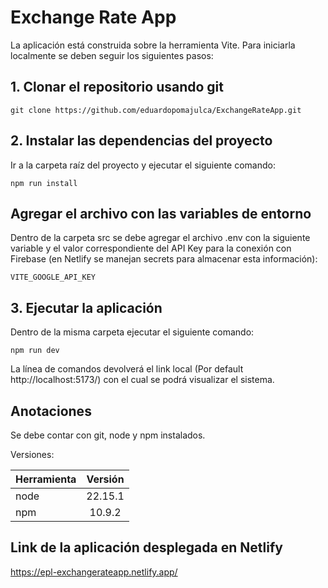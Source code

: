 # Exchange Rate App

La aplicación está construida sobre la herramienta Vite. Para iniciarla localmente se deben seguir los siguientes pasos:

## 1. Clonar el repositorio usando git

```
git clone https://github.com/eduardopomajulca/ExchangeRateApp.git
```

## 2. Instalar las dependencias del proyecto

Ir a la carpeta raíz del proyecto y ejecutar el siguiente comando:
```
npm run install
```

## Agregar el archivo con las variables de entorno

Dentro de la carpeta src se debe agregar el archivo .env con la siguiente variable y el valor correspondiente del API Key para la conexión con Firebase (en Netlify se manejan secrets para almacenar esta información):

```
VITE_GOOGLE_API_KEY
```

## 3. Ejecutar la aplicación

Dentro de la misma carpeta ejecutar el siguiente comando:
```
npm run dev
```

La línea de comandos devolverá el link local (Por default http://localhost:5173/) con el cual se podrá visualizar el sistema.

## Anotaciones

Se debe contar con git, node y npm instalados.

Versiones:

| Herramienta | Versión |
|:-----|:---:|
| node | 22.15.1 |
| npm | 10.9.2 |

## Link de la aplicación desplegada en Netlify

https://epl-exchangerateapp.netlify.app/
